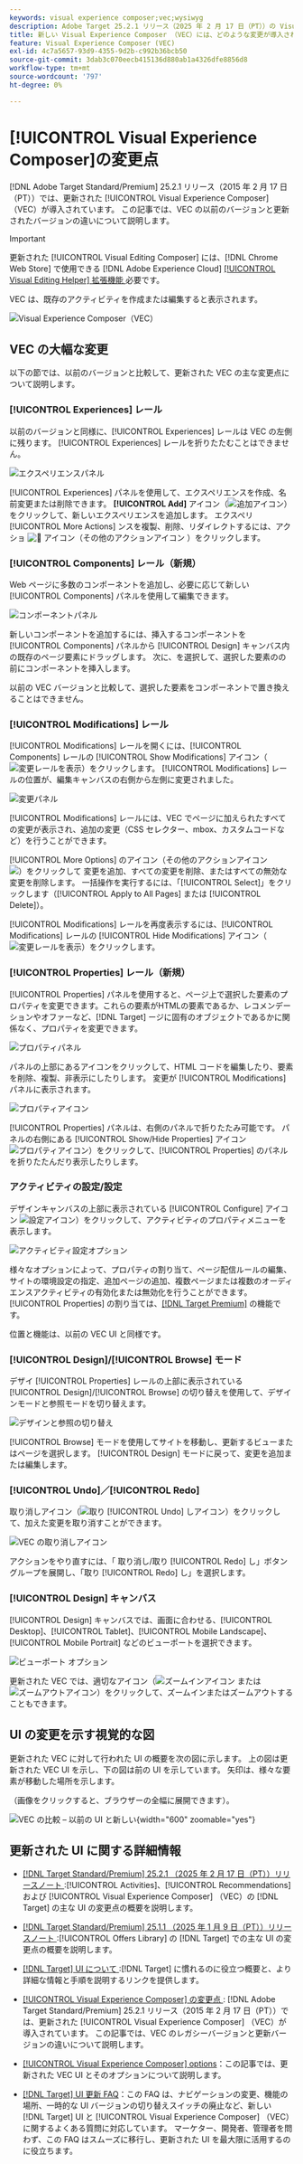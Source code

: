 ```yaml
---
keywords: visual experience composer;vec;wysiwyg
description: Adobe Target 25.2.1 リリース（2025 年 2 月 17 日（PT））の Visual Experience Composer （VEC）で導入された変更点について説明します。
title: 新しい Visual Experience Composer （VEC）には、どのような変更が導入されていますか。
feature: Visual Experience Composer (VEC)
exl-id: 4c7a5657-93d9-4355-9d2b-c992b36bcb50
source-git-commit: 3dab3c070eecb415136d880ab1a4326dfe8856d8
workflow-type: tm+mt
source-wordcount: '797'
ht-degree: 0%

---
```


# [!UICONTROL Visual Experience Composer]の変更点

[!DNL Adobe Target Standard/Premium] 25.2.1 リリース（2015 年 2 月 17 日（PT））では、更新された [!UICONTROL Visual Experience Composer] （VEC）が導入されています。 この記事では、VEC の以前のバージョンと更新されたバージョンの違いについて説明します。

>[!IMPORTANT]
>
>更新された [!UICONTROL Visual Editing Composer] には、[!DNL Chrome Web Store] で使用できる [!DNL Adobe Experience Cloud] [[!UICONTROL Visual Editing Helper] 拡張機能 ](/help/main/c-experiences/c-visual-experience-composer/r-troubleshoot-composer/visual-editing-helper-extension.md) 必要です。

VEC は、既存のアクティビティを作成または編集すると表示されます。

![Visual Experience Composer（VEC）](/help/main/c-experiences/c-visual-experience-composer/assets/vec-highlight-refresh.png)

## VEC の大幅な変更

以下の節では、以前のバージョンと比較して、更新された VEC の主な変更点について説明します。

### [!UICONTROL Experiences] レール

以前のバージョンと同様に、[!UICONTROL Experiences] レールは VEC の左側に残ります。 [!UICONTROL Experiences] レールを折りたたむことはできません。

![ エクスペリエンスパネル ](/help/main/c-experiences/c-visual-experience-composer/assets/experiences-panel.png)

[!UICONTROL Experiences] パネルを使用して、エクスペリエンスを作成、名前変更または削除できます。 **[!UICONTROL Add]** アイコン（![ 追加アイコン ](/help/main/assets/icons/Add.svg)）をクリックして、新しいエクスペリエンスを追加します。 エクスペリ [!UICONTROL More Actions] ンスを複製、削除、リダイレクトするには、アクショ ![&#128279;](/help/main/assets/icons/MoreSmall.svg) アイコン（その他のアクションアイコン ）をクリックします。

### [!UICONTROL Components] レール（新規）

Web ページに多数のコンポーネントを追加し、必要に応じて新しい [!UICONTROL Components] パネルを使用して編集できます。

![ コンポーネントパネル ](/help/main/c-experiences/c-visual-experience-composer/assets/components-panel.png)

新しいコンポーネントを追加するには、挿入するコンポーネントを [!UICONTROL Components] パネルから [!UICONTROL Design] キャンバス内の既存のページ要素にドラッグします。 次に、を選択して、選択した要素のの前にコンポーネントを挿入します。

以前の VEC バージョンと比較して、選択した要素をコンポーネントで置き換えることはできません。

### [!UICONTROL Modifications] レール

[!UICONTROL Modifications] レールを開くには、[!UICONTROL Components] レールの [!UICONTROL Show Modifications] アイコン（![ 変更レールを表示 ](/help/main/assets/icons/History.svg)）をクリックします。 [!UICONTROL Modifications] レールの位置が、編集キャンバスの右側から左側に変更されました。

![ 変更パネル ](/help/main/c-experiences/c-visual-experience-composer/assets/modifications-panel.png)

[!UICONTROL Modifications] レールには、VEC でページに加えられたすべての変更が表示され、追加の変更（CSS セレクター、mbox、カスタムコードなど）を行うことができます。

[!UICONTROL More Options] のアイコン（その他のアクションアイコン ![）をクリックして ](/help/main/assets/icons/MoreSmall.svg) 変更を追加、すべての変更を削除、またはすべての無効な変更を削除します。 一括操作を実行するには、「[!UICONTROL Select]」をクリックします（[!UICONTROL Apply to All Pages] または [!UICONTROL Delete]）。

[!UICONTROL Modifications] レールを再度表示するには、[!UICONTROL Modifications] レールの [!UICONTROL Hide Modifications] アイコン（![ 変更レールを表示 ](/help/main/assets/icons/History.svg)）をクリックします。

### [!UICONTROL Properties] レール（新規）

[!UICONTROL Properties] パネルを使用すると、ページ上で選択した要素のプロパティを変更できます。これらの要素がHTMLの要素であるか、レコメンデーションやオファーなど、[!DNL Target] ージに固有のオブジェクトであるかに関係なく、プロパティを変更できます。

![ プロパティパネル ](/help/main/c-experiences/c-visual-experience-composer/assets/properties-panel.png)

パネルの上部にあるアイコンをクリックして、HTML コードを編集したり、要素を削除、複製、非表示にしたりします。 変更が [!UICONTROL Modifications] パネルに表示されます。

![ プロパティアイコン ](/help/main/c-experiences/c-visual-experience-composer/assets/options-icons.png)

[!UICONTROL Properties] パネルは、右側のパネルで折りたたみ可能です。 パネルの右側にある [!UICONTROL Show/Hide Properties] アイコン ![ プロパティアイコン ](/help/main/assets/icons/Propertie.svg)）をクリックして、[!UICONTROL Properties] のパネルを折りたたんだり表示したりします。

### アクティビティの設定/設定

デザインキャンバスの上部に表示されている [!UICONTROL Configure] アイコン ![ 設定アイコン ](/help/main/assets/icons/Setting.svg)）をクリックして、アクティビティのプロパティメニューを表示します。

![ アクティビティ設定オプション ](/help/main/c-experiences/c-visual-experience-composer/assets/configure-options.png)

様々なオプションによって、プロパティの割り当て、ページ配信ルールの編集、サイトの環境設定の指定、追加ページの追加、複数ページまたは複数のオーディエンスアクティビティの有効化または無効化を行うことができます。 [!UICONTROL Properties] の割り当ては、[[!DNL Target Premium]](/help/main/c-intro/intro.md#premium) の機能です。

位置と機能は、以前の VEC UI と同様です。

### [!UICONTROL Design]/[!UICONTROL Browse] モード

デザイ [!UICONTROL Properties] レールの上部に表示されている [!UICONTROL Design]/[!UICONTROL Browse] の切り替えを使用して、デザインモードと参照モードを切り替えます。

![ デザインと参照の切り替え ](/help/main/c-experiences/c-visual-experience-composer/assets/design-browse-mode.png)

[!UICONTROL Browse] モードを使用してサイトを移動し、更新するビューまたはページを選択します。 [!UICONTROL Design] モードに戻って、変更を追加または編集します。

### [!UICONTROL Undo]／[!UICONTROL Redo]

取り消しアイコン（![ 取り [!UICONTROL Undo] しアイコン ](/help/main/assets/icons/Undo.svg)）をクリックして、加えた変更を取り消すことができます。

![VEC の取り消しアイコン ](/help/main/c-experiences/c-visual-experience-composer/assets/undo.png)

アクションをやり直すには、「 取り消し/取り [!UICONTROL Redo] し」ボタングループを展開し、「取り [!UICONTROL Redo] し」を選択します。

### [!UICONTROL Design] キャンバス

[!UICONTROL Design] キャンバスでは、画面に合わせる、[!UICONTROL Desktop]、[!UICONTROL Tablet]、[!UICONTROL Mobile Landscape]、[!UICONTROL Mobile Portrait] などのビューポートを選択できます。

![ ビューポート オプション ](/help/main/c-experiences/c-visual-experience-composer/assets/viewports.png)

更新された VEC では、適切なアイコン（![ ズームインアイコン ](/help/main/assets/icons/ZoomIn.svg) または ![ ズームアウトアイコン ](/help/main/assets/icons/ZoomOut.svg)）をクリックして、ズームインまたはズームアウトすることもできます。

## UI の変更を示す視覚的な図

更新された VEC に対して行われた UI の概要を次の図に示します。 上の図は更新された VEC UI を示し、下の図は前の UI を示しています。 矢印は、様々な要素が移動した場所を示します。

（画像をクリックすると、ブラウザーの全幅に展開できます）。

![VEC の比較 – 以前の UI と新しい ](/help/main/c-experiences/c-visual-experience-composer/assets/vec-comparison.png){width="600" zoomable="yes"}

## 更新された UI に関する詳細情報

* [[!DNL Target Standard/Premium] 25.2.1 （2025 年 2 月 17 日（PT））リリースノート ](/help/main/r-release-notes/release-notes-for-previous-releases.md#ui-update-2):[!UICONTROL Activities]、[!UICONTROL Recommendations] および [!UICONTROL Visual Experience Composer] （VEC）の [!DNL Target] の主な UI の変更点の概要を説明します。

* [[!DNL Target Standard/Premium] 25.1.1 （2025 年 1 月 9 日（PT））リリースノート ](/help/main/r-release-notes/release-notes-for-previous-releases.md#ui-update-1):[!UICONTROL Offers Library] の [!DNL Target] での主な UI の変更点の概要を説明します。

* [ [!DNL Target] UI について ](/help/main/c-intro/understand-the-target-ui.md):[!DNL Target] に慣れるのに役立つ概要と、より詳細な情報と手順を説明するリンクを提供します。

* [[!UICONTROL Visual Experience Composer] の変更点 ](/help/main/c-experiences/c-visual-experience-composer/vec-changes.md): [!DNL Adobe Target Standard/Premium] 25.2.1 リリース（2015 年 2 月 17 日（PT））では、更新された [!UICONTROL Visual Experience Composer] （VEC）が導入されています。 この記事では、VEC のレガシーバージョンと更新バージョンの違いについて説明します。

* [[!UICONTROL Visual Experience Composer] options](/help/main/c-experiences/c-visual-experience-composer/viztarget-options.md)：この記事では、更新された VEC UI とそのオプションについて説明します。

* [[!DNL Target] UI 更新 FAQ](/help/main/c-intro/updated-ui-faq.md)：この FAQ は、ナビゲーションの変更、機能の場所、一時的な UI バージョンの切り替えスイッチの廃止など、新しい [!DNL Target] UI と [!UICONTROL Visual Experience Composer] （VEC）に関するよくある質問に対応しています。 マーケター、開発者、管理者を問わず、この FAQ はスムーズに移行し、更新された UI を最大限に活用するのに役立ちます。